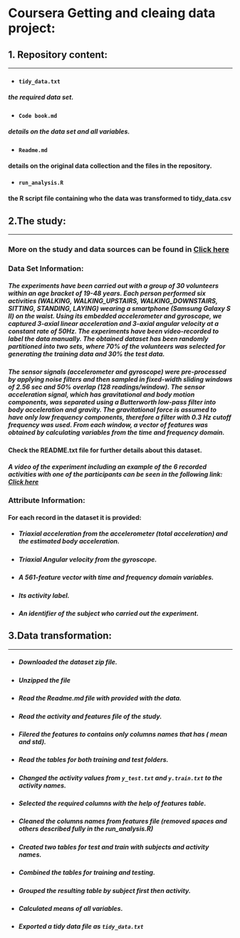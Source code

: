 Coursera Getting and cleaing data project:
============================================
## 1. Repository content:
-------------------------
- #### `tidy_data.txt` 
##### the required data set.
- #### `Code book.md`  
##### details on the data set and all variables.
- #### `Readme.md` 
#### details on the original data collection and the files in the repository.
- #### `run_analysis.R` 
#### the R script file containing who the data was transformed to tidy_data.csv

## 2.The study:
---------------
### More on the study and data sources can be found in [Click here](http://archive.ics.uci.edu/ml/datasets/Human+Activity+Recognition+Using+Smartphones#)
### Data Set Information:

##### The experiments have been carried out with a group of 30 volunteers within an age bracket of 19-48 years. Each person performed six activities (WALKING, WALKING_UPSTAIRS, WALKING_DOWNSTAIRS, SITTING, STANDING, LAYING) wearing a smartphone (Samsung Galaxy S II) on the waist. Using its embedded accelerometer and gyroscope, we captured 3-axial linear acceleration and 3-axial angular velocity at a constant rate of 50Hz. The experiments have been video-recorded to label the data manually. The obtained dataset has been randomly partitioned into two sets, where 70% of the volunteers was selected for generating the training data and 30% the test data. 

##### The sensor signals (accelerometer and gyroscope) were pre-processed by applying noise filters and then sampled in fixed-width sliding windows of 2.56 sec and 50% overlap (128 readings/window). The sensor acceleration signal, which has gravitational and body motion components, was separated using a Butterworth low-pass filter into body acceleration and gravity. The gravitational force is assumed to have only low frequency components, therefore a filter with 0.3 Hz cutoff frequency was used. From each window, a vector of features was obtained by calculating variables from the time and frequency domain.

#### Check the README.txt file for further details about this dataset. 

##### A video of the experiment including an example of the 6 recorded activities with one of the participants can be seen in the following link: [Click here](http://www.youtube.com/watch?v=XOEN9W05_4A)

### Attribute Information:

#### For each record in the dataset it is provided: 
- ##### Triaxial acceleration from the accelerometer (total acceleration) and the estimated body acceleration. 
- ##### Triaxial Angular velocity from the gyroscope. 
- ##### A 561-feature vector with time and frequency domain variables. 
- ##### Its activity label. 
- ##### An identifier of the subject who carried out the experiment.

## 3.Data transformation:
-------------------------
- ##### Downloaded the dataset zip file.
- ##### Unzipped the file
- ##### Read the Readme.md file with provided with the data.
- ##### Read the activity and features file of the study.
- ##### Filered the features to contains only columns names that has ( mean and std).
- ##### Read the tables for both training and test folders.
- ##### Changed the activity values from `y_test.txt` and `y.train.txt` to the activity names.
- ##### Selected the required columns with the help of features table.
- ##### Cleaned the columns names from features file (removed spaces and others described fully in the run_analysis.R)
- ##### Created two tables for test and train with subjects and activity names. 
- ##### Combined the tables for training and testing.
- ##### Grouped the resulting table by subject first then activity.
- ##### Calculated means of all variables.
- ##### Exported a tidy data file as `tidy_data.txt`



